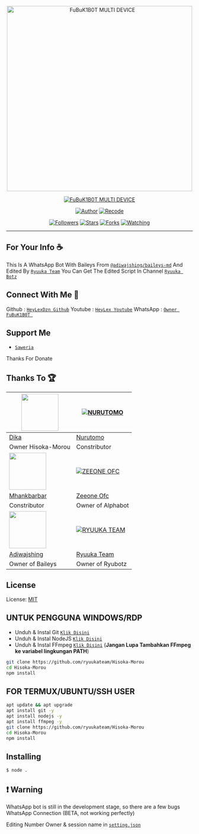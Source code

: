 <p align="center">
<img src="https://cdn.discordapp.com/attachments/896628071401144330/939852988636332052/SPOILER_13982c79-53f7-4b2e-aacd-6678a9ab43da.png" alt="FuBuK1B0T MULTI DEVICE" width="500"/>


</p>
<p align="center">
<a href="#"><img title="FuBuK1B0T MULTI DEVICE" src="https://img.shields.io/badge/FuBuK1B0T MULTI DEVICE-green?colorA=%23ff0000&colorB=%23017e40&style=for-the-badge"></a>
</p>
<p align="center">
<a href="https://github.com/DikaArdnt/Hisoka-Morou"><img title="Author" src="https://img.shields.io/badge/Author-Dika-red.svg?style=for-the-badge&logo=github"></a>
<a href="https://github.com/ryuukateam/Hisoka-Morou"><img title="Recode" src="https://img.shields.io/badge/Recode-FuBuK1B0T-red.svg?style=for-the-badge&logo=github"></a>
</p>
<p align="center">
<a href="https://github.com/ryuukateam/Hisoka-Morou"><img title="Followers" src="https://img.shields.io/github/followers/ryuukateam?color=blue&style=flat-square"></a>
<a href="https://github.com/ryuukateam/Hisoka-Morou"><img title="Stars" src="https://img.shields.io/github/stars/ryuukateam/Hisoka-Morou?color=red&style=flat-square"></a>
<a href="https://github.com/ryuukateam/Hisoka-Morou/network/members"><img title="Forks" src="https://img.shields.io/github/forks/ryuukateam/Hisoka-Morou?color=red&style=flat-square"></a>
<a href="https://github.com/ryuukateam/Hisoka-Morou/watchers"><img title="Watching" src="https://img.shields.io/github/watchers/ryuukateam/Hisoka-Morou?label=Watchers&color=blue&style=flat-square"></a>
</p>

---

## For Your Info ☕
This Is A WhatsApp Bot With Baileys From [`@adiwajshing/baileys-md`](https://github.com/adiwajshing/baileys/tree/multi-device) And Edited By [`Ryuuka Team`](https://github.com/ryuukateam/Hisoka-Morou) You Can Get The Edited Script In Channel [`Ryuuka Botz`](https://youtube.com/channel/UCjxavxEQa1Wd9A4J9tOmATA)

## Connect With Me 🌱
Github : [`HeyLexDzn Github`](https://github.com/HeyLexDzn)
Youtube : [`HeyLex Youtube`](https://youtube.com/channel/UCW7s6btgEvt7TPd2FcEwL-w)
WhatsApp : [`Owner FuBuK1B0T `](wa.me/6285892952944)

## Support Me
* [`Saweria`](https://saweria.co/HyLx)

Thanks For Donate

## Thanks To 🏆
<a href="https://github.com/DikaArdnt"><img src="https://github.com/DikaArdnt.png?size=100" width="100" height="100"></a> | [![NURUTOMO](https://github.com/Nurutomo.png?size=100)](https://github.com/Nurutomo) 
---|---
[Dika](https://github.com/DikaArdnt)  | [Nurutomo](https://github.com/Nurutomo)
Owner Hisoka-Morou | Constributor |
<a href="https://github.com/MhankBarBar"><img src="https://github.com/MhankBarBar.png?size=100" width="100" height="100"></a> | [![ZEEONE OFC](https://github.com/zeeoneofc.png?size=100)](https://github.com/zeeoneofc) 
[Mhankbarbar](https://github.com/MhankBarBar)  | [Zeeone Ofc](https://github.com/zeeoneofc)
Constributor | Owner of Alphabot |
<a href="https://github.com/adiwajshing"><img src="https://github.com/adiwajshing.png?size=100" width="100" height="100"></a> | [![RYUUKA TEAM](https://github.com/ryuukateam.png?size=100)](http://github.com/ryuukateam) 
[Adiwajshing](https://github.com/adiwajshing) | [Ryuuka Team](https://github.com/ryuukateam)
Owner of Baileys | Owner of Ryubotz |

## License
License: [MIT](https://en.wikipedia.org/wiki/MIT_License)

## UNTUK PENGGUNA WINDOWS/RDP

* Unduh & Instal Git [`Klik Disini`](https://git-scm.com/downloads)
* Unduh & Instal NodeJS [`Klik Disini`](https://nodejs.org/en/download)
* Unduh & Instal FFmpeg [`Klik Disini`](https://ffmpeg.org/download.html) (**Jangan Lupa Tambahkan FFmpeg ke variabel lingkungan PATH**)


```bash
git clone https://github.com/ryuukateam/Hisoka-Morou
cd Hisoka-Morou
npm install
```


## FOR TERMUX/UBUNTU/SSH USER

```bash
apt update && apt upgrade
apt install git -y
apt install nodejs -y
apt install ffmpeg -y
git clone https://github.com/ryuukateam/Hisoka-Morou
cd Hisoka-Morou
npm install
```

## Installing
```bash
$ node .
```

## ❗ Warning
WhatsApp bot is still in the development stage, so there are a few bugs
WhatsApp Connection (BETA, not working perfectly)

Editing Number Owner & session name in [`setting.json`](https://github.com/ryuuka/Hisoka-Morou/blob/master/setting.json)
